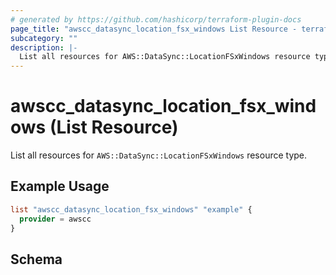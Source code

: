 ```yaml
---
# generated by https://github.com/hashicorp/terraform-plugin-docs
page_title: "awscc_datasync_location_fsx_windows List Resource - terraform-provider-awscc"
subcategory: ""
description: |-
  List all resources for AWS::DataSync::LocationFSxWindows resource type.
---
```


# awscc_datasync_location_fsx_windows (List Resource)

List all resources for `AWS::DataSync::LocationFSxWindows` resource type.

## Example Usage

```terraform
list "awscc_datasync_location_fsx_windows" "example" {
  provider = awscc
}
```

<!-- schema generated by tfplugindocs -->
## Schema
